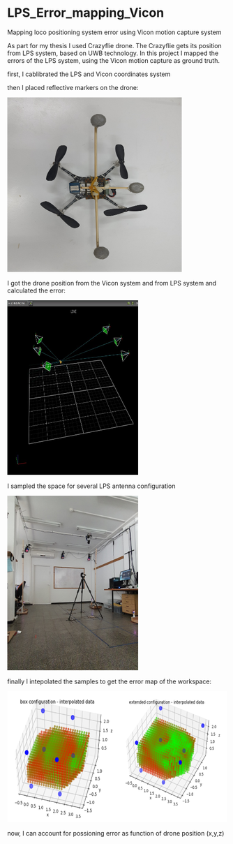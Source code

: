 # LPS_Error_mapping_Vicon
Mapping loco positioning system error using Vicon motion capture system

As part for my thesis I used Crazyflie drone.
The Crazyflie gets its position from LPS system, based on UWB technology.
In this project I mapped the errors of the LPS system, using the Vicon motion capture as ground truth.

first, I cablibrated the LPS and Vicon coordinates system

then I placed reflective markers on the drone:


 <img src="pictures/1.jpg" alt="alt text" width="400" height="400">
 

I got the drone position from the Vicon system and from LPS system and calculated the error:


<img src="pictures/4.jpeg" alt="alt text" width="300" height="400">


I sampled the space for several LPS antenna configuration

<img src="pictures/3.jpg" alt="alt text" width="300" height="400">


finally I intepolated the samples to get the error map of the workspace:

<img src="pictures/7.png" alt="alt text" width="600" height="300">


now, I can account for possioning error as function of drone position (x,y,z)
